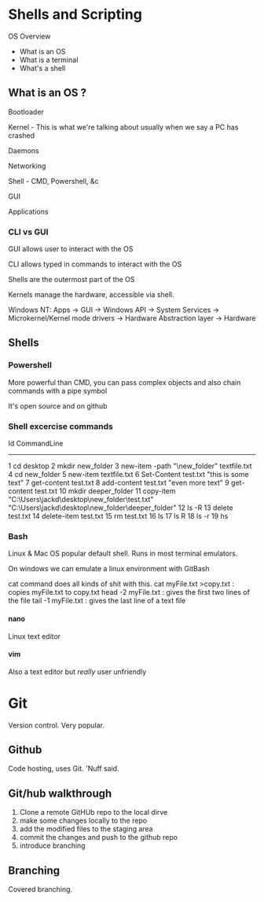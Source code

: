 # Shells and Scripting

OS Overview

* What is an OS
* What is a terminal
* What's a shell

## What is an OS ?

Bootloader

Kernel -  This is what we're talking about usually when we say a PC has crashed

Daemons

Networking

Shell - CMD, Powershell, &c

GUI

Applications

### CLI vs GUI

GUI allows user to interact with the OS

CLI allows typed in commands to interact with the OS

Shells are the outermost part of the OS

Kernels manage the hardware, accessible via  shell.

Windows NT: Apps -> GUI -> Windows API -> System Services -> Microkernel/Kernel mode drivers -> Hardware Abstraction layer -> Hardware

## Shells

### Powershell

More powerful than CMD, you can pass complex objects and also chain commands with a pipe symbol

It's open source and on github

### Shell excercise commands

  Id CommandLine
-- -----------
   1 cd desktop
   2 mkdir new_folder
   3 new-item -path "\new_folder" textfile.txt
   4 cd new_folder
   5 new-item textfile.txt
   6 Set-Content test.txt "this is some text"
   7 get-content test.txt
   8 add-content test.txt "even more text"
   9 get-content test.txt
  10 mkdir deeper_folder
  11 copy-item "C:\Users\jackd\desktop\new_folder\test.txt" "C:\Users\jackd\desktop\new_folder\deeper_folder"
  12 ls -R
  13 delete test.txt
  14 delete-item test.txt
  15 rm test.txt
  16 ls
  17 ls R
  18 ls -r
  19 hs

### Bash

Linux & Mac OS popular default shell. Runs in most terminal emulators.

On windows we can emulate a linux environment with GitBash

cat command does all kinds of shit with this. 
cat myFile.txt >copy.txt  : copies myFile.txt to copy.txt
head -2 myFile.txt : gives the first two lines of the file
tail -1 myFile.txt : gives the last line of a text file

#### nano
Linux text editor

#### vim
Also a text editor but *really* user unfriendly

# Git

Version control. Very popular. 

## Github

Code hosting, uses Git. 'Nuff said. 

## Git/hub walkthrough

1. Clone a remote GitHUb repo to the local dirve
2. make some changes locally to the repo
3. add the modified files to the staging area
4. commit the changes and push to the github repo
5. introduce branching

## Branching

Covered branching. 







